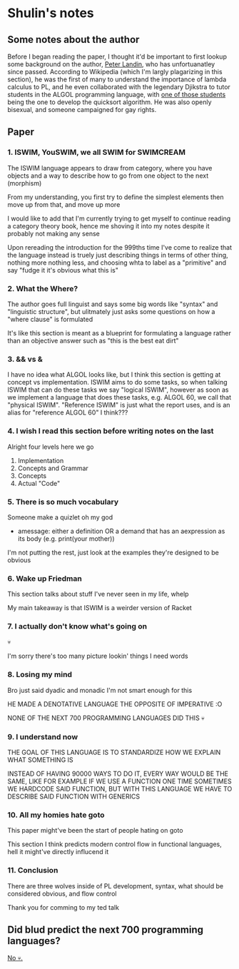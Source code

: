 # Shulin's notes

## Some notes about the author
Before I began reading the paper, I thought it'd be important to first lookup some background on the author, [Peter Landin](https://en.wikipedia.org/wiki/Peter_Landin), who has unfortuanatley since passed. According to Wikipedia (which I'm largly plagarizing in this section), he was the first of many to understand the importance of lambda calculus to PL, and he even collaborated with the legendary Djikstra to tutor students in the ALGOL programming language, with [one of those students](https://en.wikipedia.org/wiki/Tony_Hoare) being the one to develop the quicksort algorithm. He was also openly bisexual, and someone campaigned for gay rights.

## Paper

### 1. ISWIM, YouSWIM, we all SWIM for SWIMCREAM
The ISWIM language appears to draw from category, where you have objects and a way to describe how to go from one object to the next (morphism)

From my understanding, you first try to define the simplest elements then move up from that, and move up more 

I would like to add that I'm currently trying to get myself to continue reading a category theory book, hence me shoving it into my notes despite it probably not making any sense

Upon rereading the introduction for the 999ths time I've come to realize that the language instead is truely just describing things in terms of other thing, nothing more nothing less, and choosing whta to label as a "primitive" and say "fudge it it's obvious what this is"

### 2. What the Where?
The author goes full linguist and says some big words like "syntax" and "linguistic structure", but ulitmately just asks some questions on how a "where clause" is formulated

It's like this section is meant as a blueprint for formulating a language rather than an objective answer such as "this is the best eat dirt"

### 3. && vs &
I have no idea what ALGOL looks like, but I think this section is getting at concept vs implementation. ISWIM aims to do some tasks, so when talking ISWIM that can do these tasks we say "logical ISWIM", however as soon as we implement a language that does these tasks, e.g. ALGOL 60, we call that "physical ISWIM". "Reference ISWIM" is just what the report uses, and is an alias for "reference ALGOL 60" I think???


### 4. I wish I read this section before writing notes on the last

Alright four levels here we go

1. Implementation
2. Concepts and Grammar
3. Concepts
4. Actual "Code"

### 5. There is so much vocabulary
Someone make a quizlet oh my god

* amessage: either a definition OR a demand that has an aexpression as its body (e.g. print(your mother))

I'm not putting the rest, just look at the examples they're designed to be obvious

### 6. Wake up Friedman
This section talks about stuff I've never seen in my life, whelp

My main takeaway is that ISWIM is a weirder version of Racket


### 7. I actually don't know what's going on
💀

I'm sorry there's too many picture lookin' things I need words

### 8. Losing my mind

Bro just said dyadic and monadic I'm not smart enough for this

HE MADE A DENOTATIVE LANGUAGE THE OPPOSITE OF IMPERATIVE :O

NONE OF THE NEXT 700 PROGRAMMING LANGUAGES DID THIS 💀

### 9. I understand now
THE GOAL OF THIS LANGUAGE IS TO STANDARDIZE HOW WE EXPLAIN WHAT SOMETHING IS

INSTEAD OF HAVING 90000 WAYS TO DO IT, EVERY WAY WOULD BE THE SAME, LIKE FOR EXAMPLE IF WE USE A FUNCTION ONE TIME SOMETIMES WE HARDCODE SAID FUNCTION, BUT WITH THIS LANGUAGE WE HAVE TO DESCRIBE SAID FUNCTION WITH GENERICS

### 10. All my homies hate goto
This paper might've been the start of people hating on goto

This section I think predicts modern control flow in functional languages, hell it might've directly influcend it

### 11. Conclusion
There are three wolves inside of PL development, syntax, what should be considered obvious, and flow control

Thank you for comming to my ted talk

## Did blud predict the next 700 programming languages?
[No 💀.](https://www.youtube.com/watch?v=vcZRDvh3ddE)

